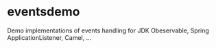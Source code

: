eventsdemo
==========

Demo implementations of events handling for JDK Obeservable, Spring ApplicationListener, Camel, ...
